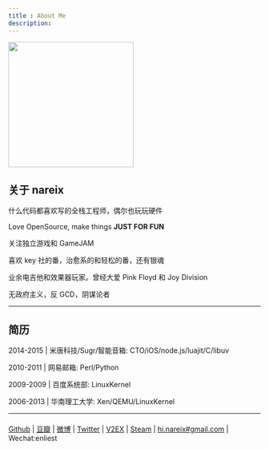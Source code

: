 ```yaml
---
title : About Me
description:
---
```


<img style="width: 250px" src="/assets/raymond/media/gendou.jpg"></img>
<h2>关于 nareix</h2>
<p>什么代码都喜欢写的全栈工程师，偶尔也玩玩硬件</p>
<p>Love OpenSource, make things <b>JUST FOR FUN</b></p>
<p>关注独立游戏和 GameJAM</p>
<p>喜欢 key 社的番，治愈系的和轻松的番，还有银魂</p>
<p>业余电吉他和效果器玩家。曾经大爱 Pink Floyd 和 Joy Division</p>
<p>无政府主义，反 GCD，阴谋论者</p>

<hr style="margin-bottom: 20px">

<h2>简历</h2>
<p>2014-2015 | 米唐科技/Sugr/智能音箱: CTO/iOS/node.js/luajit/C/libuv</p>
<p>2010-2011 | 网易邮箱: Perl/Python</p>
<p>2009-2009 | 百度系统部: LinuxKernel</p>
<p>2006-2013 | 华南理工大学: Xen/QEMU/LinuxKernel</p>

<hr style="margin-bottom: 20px">

<a target=_blank href="https://github.com/nareix/">Github</a> |
<a target=_blank href="http://www.douban.com/people/nareix/">豆瓣</a> |
<a target=_blank href="http://weibo.com/xieran1988">微博</a> |
<a target=_blank href="https://twitter.com/nareix">Twitter</a> |
<a target=_blank href="http://v2ex.com/member/nareix">V2EX</a> |
<a target=_blank href="http://steamcommunity.com/id/nareix/">Steam</a> |
<a target=_blank href="mailto:hi.nareix@gmail.com">hi.nareix#gmail.com</a> |
<span>Wechat:enliest</span>

